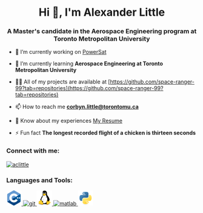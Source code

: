 <h1 align="center">Hi 👋, I'm Alexander Little</h1>
<h3 align="center">A Master's candidate in the Aerospace Engineering program at Toronto Metropolitan University</h3>

- 🔭 I’m currently working on [PowerSat](https://github.com/space-ranger-99/PowerSat)

- 🌱 I’m currently learning **Aerospace Engineering at Toronto Metropolitan University**

- 👨‍💻 All of my projects are available at [https://github.com/space-ranger-99?tab=repositories](https://github.com/space-ranger-99?tab=repositories)

- 📫 How to reach me **corbyn.little@torontomu.ca**

- 📄 Know about my experiences [My Resume](https://docs.google.com/document/d/1dBfDIyL_JyPp9ab3yFg8NsVhXYcYvDcs)

- ⚡ Fun fact **The longest recorded flight of a chicken is thirteen seconds**

<h3 align="left">Connect with me:</h3>
<p align="left">
<a href="https://linkedin.com/in/aclittle" target="blank"><img align="center" src="https://raw.githubusercontent.com/rahuldkjain/github-profile-readme-generator/master/src/images/icons/Social/linked-in-alt.svg" alt="aclittle" height="30" width="40" /></a>
</p>

<h3 align="left">Languages and Tools:</h3>
<p align="left"> <a href="https://www.w3schools.com/cpp/" target="_blank" rel="noreferrer"> <img src="https://raw.githubusercontent.com/devicons/devicon/master/icons/cplusplus/cplusplus-original.svg" alt="cplusplus" width="40" height="40"/> </a> <a href="https://git-scm.com/" target="_blank" rel="noreferrer"> <img src="https://www.vectorlogo.zone/logos/git-scm/git-scm-icon.svg" alt="git" width="40" height="40"/> </a> <a href="https://www.linux.org/" target="_blank" rel="noreferrer"> <img src="https://raw.githubusercontent.com/devicons/devicon/master/icons/linux/linux-original.svg" alt="linux" width="40" height="40"/> </a> <a href="https://www.mathworks.com/" target="_blank" rel="noreferrer"> <img src="https://upload.wikimedia.org/wikipedia/commons/2/21/Matlab_Logo.png" alt="matlab" width="40" height="40"/> </a> <a href="https://www.python.org" target="_blank" rel="noreferrer"> <img src="https://raw.githubusercontent.com/devicons/devicon/master/icons/python/python-original.svg" alt="python" width="40" height="40"/> </a> </p>
